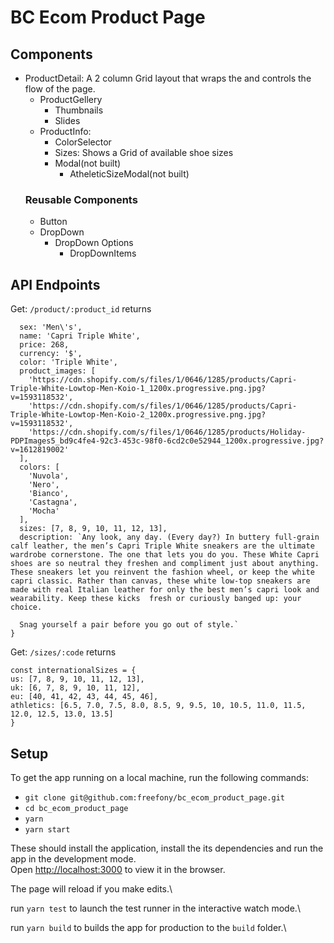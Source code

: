 # BC Ecom Product Page

## Components
- ProductDetail: A 2 column Grid layout that wraps the and controls the flow of the page.
  - ProductGellery
    - Thumbnails
    - Slides
  - ProductInfo:
    - ColorSelector
    - Sizes: Shows a Grid of available shoe sizes
    - Modal(not built)
      - AtheleticSizeModal(not built)
  ### Reusable Components
    - Button
    - DropDown
      - DropDown Options
        - DropDownItems 
    
    


## API Endpoints
Get: `/product/:product_id`
returns
```{
  sex: 'Men\'s',
  name: 'Capri Triple White',
  price: 268,
  currency: '$',
  color: 'Triple White',
  product_images: [
    'https://cdn.shopify.com/s/files/1/0646/1285/products/Capri-Triple-White-Lowtop-Men-Koio-1_1200x.progressive.png.jpg?v=1593118532',
    'https://cdn.shopify.com/s/files/1/0646/1285/products/Capri-Triple-White-Lowtop-Men-Koio-2_1200x.progressive.png.jpg?v=1593118532',
    'https://cdn.shopify.com/s/files/1/0646/1285/products/Holiday-PDPImages5_bd9c4fe4-92c3-453c-98f0-6cd2c0e52944_1200x.progressive.jpg?v=1612819002'
  ],
  colors: [
    'Nuvola',
    'Nero',
    'Bianco',
    'Castagna',
    'Mocha'
  ],
  sizes: [7, 8, 9, 10, 11, 12, 13],
  description: `Any look, any day. (Every day?) In buttery full-grain calf leather, the men’s Capri Triple White sneakers are the ultimate wardrobe cornerstone. The one that lets you do you. These White Capri shoes are so neutral they freshen and compliment just about anything. These sneakers let you reinvent the fashion wheel, or keep the white capri classic. Rather than canvas, these white low-top sneakers are made with real Italian leather for only the best men’s capri look and wearability. Keep these kicks  fresh or curiously banged up: your choice. 

  Snag yourself a pair before you go out of style.`
}
```


Get: `/sizes/:code`
  returns
  ```
  const internationalSizes = {
  us: [7, 8, 9, 10, 11, 12, 13],
  uk: [6, 7, 8, 9, 10, 11, 12],
  eu: [40, 41, 42, 43, 44, 45, 46],
  athletics: [6.5, 7.0, 7.5, 8.0, 8.5, 9, 9.5, 10, 10.5, 11.0, 11.5, 12.0, 12.5, 13.0, 13.5]
}
```

## Setup

To get the app running on a local machine, run the following commands:

- `git clone git@github.com:freefony/bc_ecom_product_page.git`
- `cd bc_ecom_product_page`
- `yarn`
- `yarn start`

These should install the application, install the its dependencies and run the app in the development mode.\
Open [http://localhost:3000](http://localhost:3000) to view it in the browser.

The page will reload if you make edits.\

run  `yarn test` to launch the test runner in the interactive watch mode.\


run `yarn build` to builds the app for production to the `build` folder.\

